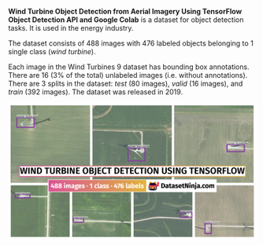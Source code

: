 **Wind Turbine Object Detection from Aerial Imagery Using TensorFlow Object Detection API and Google Colab** is a dataset for object detection tasks. It is used in the energy industry.

The dataset consists of 488 images with 476 labeled objects belonging to 1 single class (*wind turbine*).

Each image in the Wind Turbines 9 dataset has bounding box annotations. There are 16 (3% of the total) unlabeled images (i.e. without annotations). There are 3 splits in the dataset: *test* (80 images), *valid* (16 images), and *train* (392 images). The dataset was released in 2019.

<img src="https://github.com/dataset-ninja/wind-turbine-object-detection-using-TensorFlow/raw/main/visualizations/poster.png">

